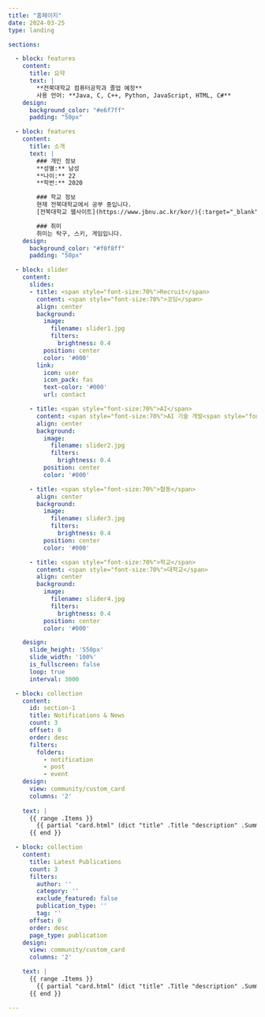 ```yaml
---
title: "홈페이지"
date: 2024-03-25
type: landing

sections:

  - block: features
    content:
      title: 요약
      text: |
        **전북대학교 컴퓨터공학과 졸업 예정**  
        사용 언어: **Java, C, C++, Python, JavaScript, HTML, C#**
    design:
      background_color: "#e6f7ff"
      padding: "50px"

  - block: features
    content:
      title: 소개
      text: |
        ### 개인 정보
        **성별:** 남성  
        **나이:** 22  
        **학번:** 2020

        ### 학교 정보
        현재 전북대학교에서 공부 중입니다.  
        [전북대학교 웹사이트](https://www.jbnu.ac.kr/kor/){:target="_blank"}

        ### 취미
        취미는 탁구, 스키, 게임입니다.
    design:
      background_color: "#f0f8ff"
      padding: "50px"

  - block: slider
    content:
      slides:
      - title: <span style="font-size:70%">Recruit</span>
        content: <span style="font-size:70%">코딩</span>
        align: center
        background:
          image:
            filename: slider1.jpg
            filters:
              brightness: 0.4
          position: center
          color: '#000'
        link:
          icon: user
          icon_pack: fas
          text-color: '#000'
          url: contact

      - title: <span style="font-size:70%">AI</span>
        content: <span style="font-size:70%">AI 기술 개발<span style="font-size:70%">
        align: center
        background:
          image:
            filename: slider2.jpg
            filters:
              brightness: 0.4
          position: center
          color: '#000'

      - title: <span style="font-size:70%">협동</span>
        align: center
        background:
          image:
            filename: slider3.jpg
            filters:
              brightness: 0.4
          position: center
          color: '#000'

      - title: <span style="font-size:70%">학교</span>
        content: <span style="font-size:70%">대학교</span>
        align: center
        background:
          image:
            filename: slider4.jpg
            filters:
              brightness: 0.4
          position: center
          color: '#000'

    design:
      slide_height: '550px'
      slide_width: '100%'
      is_fullscreen: false
      loop: true
      interval: 3000

  - block: collection
    content:
      id: section-1
      title: Notifications & News
      count: 3
      offset: 0
      order: desc
      filters:
        folders:
          - notification
          - post
          - event
    design:
      view: community/custom_card
      columns: '2'
      
    text: |
      {{ range .Items }}
        {{ partial "card.html" (dict "title" .Title "description" .Summary "link" .RelPermalink) }}
      {{ end }}

  - block: collection
    content:
      title: Latest Publications
      count: 3
      filters:
        author: ''
        category: ''
        exclude_featured: false
        publication_type: ''
        tag: ''
      offset: 0
      order: desc
      page_type: publication
    design:
      view: community/custom_card
      columns: '2'

    text: |
      {{ range .Items }}
        {{ partial "card.html" (dict "title" .Title "description" .Summary "link" .RelPermalink) }}
      {{ end }}

---
```

